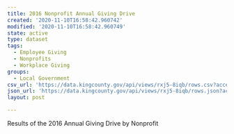 ```yaml
---
title: 2016 Nonprofit Annual Giving Drive
created: '2020-11-10T16:58:42.960742'
modified: '2020-11-10T16:58:42.960749'
state: active
type: dataset
tags:
  - Employee Giving
  - Nonprofits
  - Workplace Giving
groups:
  - Local Government
csv_url: 'https://data.kingcounty.gov/api/views/rxj5-8iqb/rows.csv?accessType=DOWNLOAD'
json_url: 'https://data.kingcounty.gov/api/views/rxj5-8iqb/rows.json?accessType=DOWNLOAD'
layout: post

---
```

Results of the 2016 Annual Giving Drive by Nonprofit
